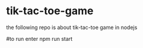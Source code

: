 # tik-tac-toe-game
the following repo is about tik-tac-toe game in nodejs


#to run enter npm run start

